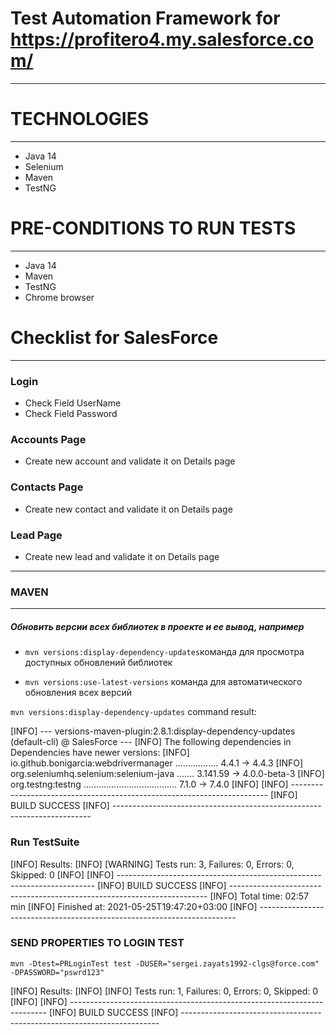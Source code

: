 # Test Automation Framework for https://profitero4.my.salesforce.com/

---------------------

# TECHNOLOGIES

---------------------

- Java 14
- Selenium
- Maven
- TestNG

# PRE-CONDITIONS TO RUN TESTS

---------------------

- Java 14
- Maven
- TestNG
- Chrome browser

# Checklist for SalesForce

---------------------

### **Login**

- Check Field UserName
- Check Field Password

### **Accounts Page**

- Create new account and validate it on Details page

### **Contacts Page**

- Create new contact and validate it on Details page

### **Lead Page**

- Create new lead and validate it on Details page

---------------------

### MAVEN

---------------------

##### Обновить версии всех библиотек в проекте и ее вывод, например

- `mvn versions:display-dependency-updates`команда для просмотра доступных обновлений библиотек

- `mvn versions:use-latest-versions` команда для автоматического обновления всех версий

`mvn versions:display-dependency-updates` command result:

[INFO] --- versions-maven-plugin:2.8.1:display-dependency-updates (default-cli) @ SalesForce ---
[INFO] The following dependencies in Dependencies have newer versions:
[INFO]   io.github.bonigarcia:webdrivermanager ................. 4.4.1 -> 4.4.3
[INFO]   org.seleniumhq.selenium:selenium-java ....... 3.141.59 -> 4.0.0-beta-3
[INFO]   org.testng:testng ..................................... 7.1.0 -> 7.4.0
[INFO]
[INFO] ------------------------------------------------------------------------
[INFO] BUILD SUCCESS
[INFO] ------------------------------------------------------------------------

### Run TestSuite

[INFO] Results:
[INFO]
[WARNING] Tests run: 3, Failures: 0, Errors: 0, Skipped: 0
[INFO]
[INFO] ------------------------------------------------------------------------
[INFO] BUILD SUCCESS
[INFO] ------------------------------------------------------------------------
[INFO] Total time:  02:57 min
[INFO] Finished at: 2021-05-25T19:47:20+03:00
[INFO] ------------------------------------------------------------------------

### SEND PROPERTIES TO LOGIN TEST

`mvn -Dtest=PRLoginTest test -DUSER="sergei.zayats1992-clgs@force.com" -DPASSWORD="pswrd123"`

[INFO] Results:
[INFO]
[INFO] Tests run: 1, Failures: 0, Errors: 0, Skipped: 0
[INFO]
[INFO] ------------------------------------------------------------------------
[INFO] BUILD SUCCESS
[INFO] ------------------------------------------------------------------------
